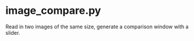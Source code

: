 # image_compare.py
Read in two images of the same size, generate a comparison window with a slider.
